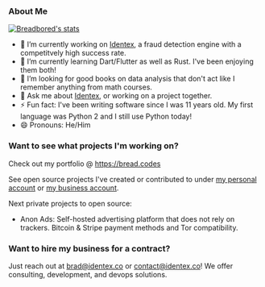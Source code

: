 ### About Me

[![Breadbored's stats](https://github-profile-summary-cards.vercel.app/api/cards/profile-details?username=breadbored&theme=vue)](https://github.com/breadbored)

- 🔭 I’m currently working on [Identex](https://identex.co/), a fraud detection engine with a competitvely high success rate.
- 🌱 I’m currently learning Dart/Flutter as well as Rust. I've been enjoying them both!
- 🤔 I’m looking for good books on data analysis that don't act like I remember anything from math courses.
- 💬 Ask me about [Identex](https://identex.co/), or working on a project together.
- ⚡ Fun fact: I've been writing software since I was 11 years old. My first language was Python 2 and I still use Python today!
- 😄 Pronouns: He/Him

### Want to see what projects I'm working on?

Check out my portfolio @ https://bread.codes

See open source projects I've created or contributed to under [my personal account](https://github.com/breadbored?tab=repositories) or [my business account](https://github.com/identex?tab=repositories).

Next private projects to open source:

- Anon Ads: Self-hosted advertising platform that does not rely on trackers. Bitcoin & Stripe payment methods and Tor compatibility.

### Want to hire my business for a contract?

Just reach out at brad@identex.co or contact@identex.co! We offer consulting, development, and devops solutions.
